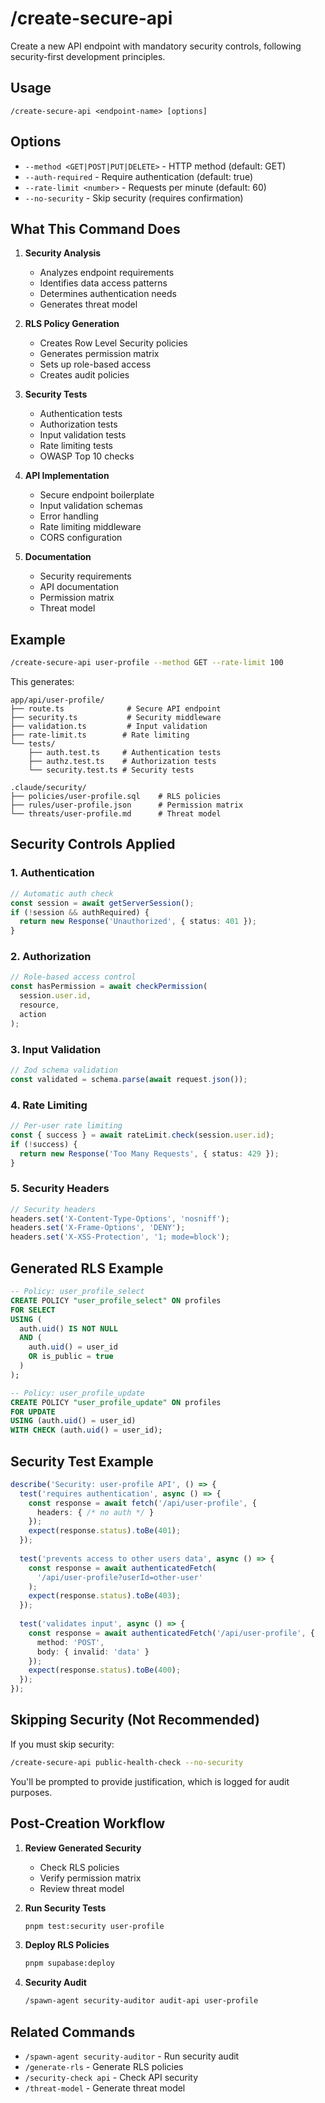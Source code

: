 # /create-secure-api

Create a new API endpoint with mandatory security controls, following security-first development principles.

## Usage
```
/create-secure-api <endpoint-name> [options]
```

## Options
- `--method <GET|POST|PUT|DELETE>` - HTTP method (default: GET)
- `--auth-required` - Require authentication (default: true)
- `--rate-limit <number>` - Requests per minute (default: 60)
- `--no-security` - Skip security (requires confirmation)

## What This Command Does

1. **Security Analysis**
   - Analyzes endpoint requirements
   - Identifies data access patterns
   - Determines authentication needs
   - Generates threat model

2. **RLS Policy Generation**
   - Creates Row Level Security policies
   - Generates permission matrix
   - Sets up role-based access
   - Creates audit policies

3. **Security Tests**
   - Authentication tests
   - Authorization tests
   - Input validation tests
   - Rate limiting tests
   - OWASP Top 10 checks

4. **API Implementation**
   - Secure endpoint boilerplate
   - Input validation schemas
   - Error handling
   - Rate limiting middleware
   - CORS configuration

5. **Documentation**
   - Security requirements
   - API documentation
   - Permission matrix
   - Threat model

## Example

```bash
/create-secure-api user-profile --method GET --rate-limit 100
```

This generates:
```
app/api/user-profile/
├── route.ts              # Secure API endpoint
├── security.ts           # Security middleware
├── validation.ts         # Input validation
├── rate-limit.ts        # Rate limiting
└── tests/
    ├── auth.test.ts     # Authentication tests
    ├── authz.test.ts    # Authorization tests
    └── security.test.ts # Security tests

.claude/security/
├── policies/user-profile.sql    # RLS policies
├── rules/user-profile.json      # Permission matrix
└── threats/user-profile.md      # Threat model
```

## Security Controls Applied

### 1. Authentication
```typescript
// Automatic auth check
const session = await getServerSession();
if (!session && authRequired) {
  return new Response('Unauthorized', { status: 401 });
}
```

### 2. Authorization
```typescript
// Role-based access control
const hasPermission = await checkPermission(
  session.user.id,
  resource,
  action
);
```

### 3. Input Validation
```typescript
// Zod schema validation
const validated = schema.parse(await request.json());
```

### 4. Rate Limiting
```typescript
// Per-user rate limiting
const { success } = await rateLimit.check(session.user.id);
if (!success) {
  return new Response('Too Many Requests', { status: 429 });
}
```

### 5. Security Headers
```typescript
// Security headers
headers.set('X-Content-Type-Options', 'nosniff');
headers.set('X-Frame-Options', 'DENY');
headers.set('X-XSS-Protection', '1; mode=block');
```

## Generated RLS Example

```sql
-- Policy: user_profile_select
CREATE POLICY "user_profile_select" ON profiles
FOR SELECT
USING (
  auth.uid() IS NOT NULL
  AND (
    auth.uid() = user_id
    OR is_public = true
  )
);

-- Policy: user_profile_update
CREATE POLICY "user_profile_update" ON profiles
FOR UPDATE
USING (auth.uid() = user_id)
WITH CHECK (auth.uid() = user_id);
```

## Security Test Example

```typescript
describe('Security: user-profile API', () => {
  test('requires authentication', async () => {
    const response = await fetch('/api/user-profile', {
      headers: { /* no auth */ }
    });
    expect(response.status).toBe(401);
  });
  
  test('prevents access to other users data', async () => {
    const response = await authenticatedFetch(
      '/api/user-profile?userId=other-user'
    );
    expect(response.status).toBe(403);
  });
  
  test('validates input', async () => {
    const response = await authenticatedFetch('/api/user-profile', {
      method: 'POST',
      body: { invalid: 'data' }
    });
    expect(response.status).toBe(400);
  });
});
```

## Skipping Security (Not Recommended)

If you must skip security:
```bash
/create-secure-api public-health-check --no-security
```

You'll be prompted to provide justification, which is logged for audit purposes.

## Post-Creation Workflow

1. **Review Generated Security**
   - Check RLS policies
   - Verify permission matrix
   - Review threat model

2. **Run Security Tests**
   ```bash
   pnpm test:security user-profile
   ```

3. **Deploy RLS Policies**
   ```bash
   pnpm supabase:deploy
   ```

4. **Security Audit**
   ```bash
   /spawn-agent security-auditor audit-api user-profile
   ```

## Related Commands
- `/spawn-agent security-auditor` - Run security audit
- `/generate-rls` - Generate RLS policies
- `/security-check api` - Check API security
- `/threat-model` - Generate threat model
